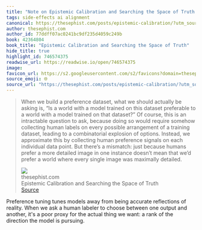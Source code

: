 ```yaml
---
title: "Note on Epistemic Calibration and Searching the Space of Truth via thesephist.com"
tags: side-effects ai alignment
canonical: https://thesephist.com/posts/epistemic-calibration/?utm_source=thesephist&utm_medium=email&utm_campaign=environments-for-thinking
author: thesephist.com
author_id: 77ddff07ac0241bc9df235d4059c249b
book: 42364804
book_title: "Epistemic Calibration and Searching the Space of Truth"
hide_title: true
highlight_id: 746574375
readwise_url: https://readwise.io/open/746574375
image: 
favicon_url: https://s2.googleusercontent.com/s2/favicons?domain=thesephist.com
source_emoji: 🌐
source_url: "https://thesephist.com/posts/epistemic-calibration/?utm_source=thesephist&utm_medium=email&utm_campaign=environments-for-thinking#:~:text=When%20we%20build,was%20maximally%20detailed."
---
```


> When we build a preference dataset, what we should actually be asking is, “Is a world with a model trained on this dataset preferable to a world with a model trained on that dataset?” Of course, this is an intractable question to ask, because doing so would require somehow collecting human labels on every possible arrangement of a training dataset, leading to a combinatorial explosion of options. Instead, we approximate this by collecting human preference signals on each individual data point. But there’s a mismatch: just because humans prefer a more detailed image in one instance doesn’t mean that we’d prefer a world where every single image was maximally detailed.
> <div class="quoteback-footer"><div class="quoteback-avatar"><img class="mini-favicon" src="https://s2.googleusercontent.com/s2/favicons?domain=thesephist.com"></div><div class="quoteback-metadata"><div class="metadata-inner"><span style="display:none">FROM:</span><div aria-label="thesephist.com" class="quoteback-author"> thesephist.com</div><div aria-label="Epistemic Calibration and Searching the Space of Truth" class="quoteback-title"> Epistemic Calibration and Searching the Space of Truth</div></div></div><div class="quoteback-backlink"><a target="_blank" aria-label="go to the full text of this quotation" rel="noopener" href="https://thesephist.com/posts/epistemic-calibration/?utm_source=thesephist&utm_medium=email&utm_campaign=environments-for-thinking#:~:text=When%20we%20build,was%20maximally%20detailed." class="quoteback-arrow"> Source</a></div></div>

Preference tuning tunes models away from being accurate reflections of reality. When we ask a human labeler to choose between one output and another, it's a poor proxy for the actual thing we want: a rank of the direction the model is pursuing.